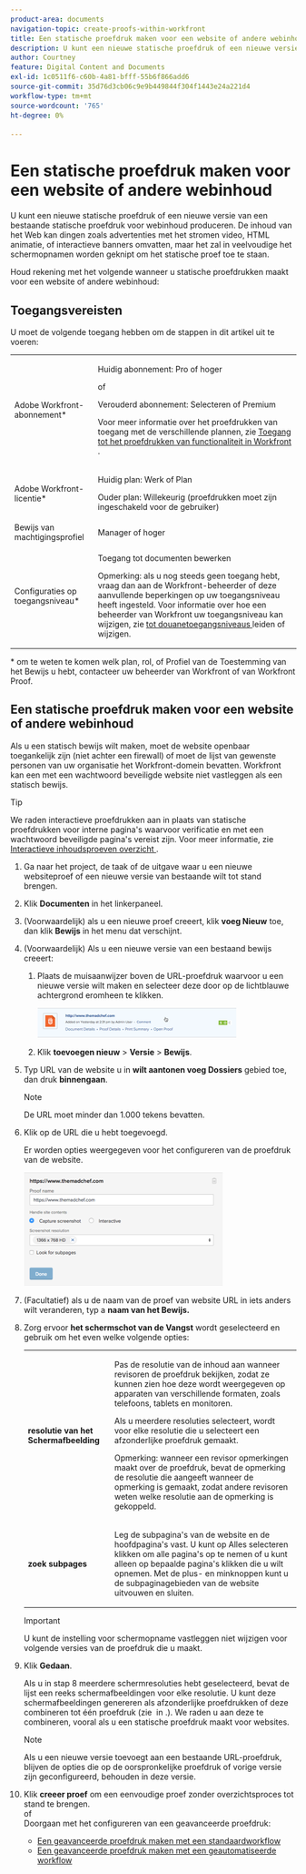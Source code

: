 ```yaml
---
product-area: documents
navigation-topic: create-proofs-within-workfront
title: Een statische proefdruk maken voor een website of andere webinhoud
description: U kunt een nieuwe statische proefdruk of een nieuwe versie van een bestaande statische proefdruk voor webinhoud produceren. De inhoud van het Web kan dingen zoals advertenties met het stromen video, HTML animatie, of interactieve banners omvatten, maar het zal in veelvoudige het schermopnamen worden geknipt om het statische proef toe te staan.
author: Courtney
feature: Digital Content and Documents
exl-id: 1c0511f6-c60b-4a81-bfff-55b6f866add6
source-git-commit: 35d76d3cb06c9e9b449844f304f1443e24a221d4
workflow-type: tm+mt
source-wordcount: '765'
ht-degree: 0%

---
```


# Een statische proefdruk maken voor een website of andere webinhoud

U kunt een nieuwe statische proefdruk of een nieuwe versie van een bestaande statische proefdruk voor webinhoud produceren. De inhoud van het Web kan dingen zoals advertenties met het stromen video, HTML animatie, of interactieve banners omvatten, maar het zal in veelvoudige het schermopnamen worden geknipt om het statische proef toe te staan.

Houd rekening met het volgende wanneer u statische proefdrukken maakt voor een website of andere webinhoud:

## Toegangsvereisten

U moet de volgende toegang hebben om de stappen in dit artikel uit te voeren:

<table style="table-layout:auto"> 
 <col> 
 <col> 
 <tbody> 
  <tr> 
   <td role="rowheader">Adobe Workfront-abonnement*</td> 
   <td> <p>Huidig abonnement: Pro of hoger</p> <p>of</p> <p>Verouderd abonnement: Selecteren of Premium</p> <p>Voor meer informatie over het proefdrukken van toegang met de verschillende plannen, zie <a href="/help/quicksilver/administration-and-setup/manage-workfront/configure-proofing/access-to-proofing-functionality.md" class="MCXref xref"> Toegang tot het proefdrukken van functionaliteit in Workfront </a>.</p> </td> 
  </tr> 
  <tr> 
   <td role="rowheader">Adobe Workfront-licentie*</td> 
   <td> <p>Huidig plan: Werk of Plan</p> <p>Ouder plan: Willekeurig (proefdrukken moet zijn ingeschakeld voor de gebruiker)</p> </td> 
  </tr> 
  <tr> 
   <td role="rowheader">Bewijs van machtigingsprofiel </td> 
   <td>Manager of hoger</td> 
  </tr> 
  <tr> 
   <td role="rowheader">Configuraties op toegangsniveau*</td> 
   <td> <p>Toegang tot documenten bewerken</p> <p>Opmerking: als u nog steeds geen toegang hebt, vraag dan aan de Workfront-beheerder of deze aanvullende beperkingen op uw toegangsniveau heeft ingesteld. Voor informatie over hoe een beheerder van Workfront uw toegangsniveau kan wijzigen, zie <a href="../../../administration-and-setup/add-users/configure-and-grant-access/create-modify-access-levels.md" class="MCXref xref"> tot douanetoegangsniveaus </a> leiden of wijzigen.</p> </td> 
  </tr> 
 </tbody> 
</table>

&#42; om te weten te komen welk plan, rol, of Profiel van de Toestemming van het Bewijs u hebt, contacteer uw beheerder van Workfront of van Workfront Proof.

## Een statische proefdruk maken voor een website of andere webinhoud

Als u een statisch bewijs wilt maken, moet de website openbaar toegankelijk zijn (niet achter een firewall) of moet de lijst van gewenste personen van uw organisatie het Workfront-domein bevatten. Workfront kan een met een wachtwoord beveiligde website niet vastleggen als een statisch bewijs.

>[!TIP]
>
>We raden interactieve proefdrukken aan in plaats van statische proefdrukken voor interne pagina&#39;s waarvoor verificatie en met een wachtwoord beveiligde pagina&#39;s vereist zijn. Voor meer informatie, zie [ Interactieve inhoudsproeven overzicht ](../../../review-and-approve-work/proofing/proofing-overview/interactive-content-proofs.md).

1. Ga naar het project, de taak of de uitgave waar u een nieuwe websiteproef of een nieuwe versie van bestaande wilt tot stand brengen.
1. Klik **Documenten** in het linkerpaneel.
1. (Voorwaardelijk) als u een nieuwe proef creeert, klik **voeg Nieuw** toe, dan klik **Bewijs** in het menu dat verschijnt.
1. (Voorwaardelijk) Als u een nieuwe versie van een bestaand bewijs creeert:

   1. Plaats de muisaanwijzer boven de URL-proefdruk waarvoor u een nieuwe versie wilt maken en selecteer deze door op de lichtblauwe achtergrond eromheen te klikken.

      ![ Select_proof_by_selecting_light_blue_background.png ](assets/select-proof-by-selecting-light-blue-background-350x52.png)

   1. Klik **toevoegen nieuw** > **Versie** > **Bewijs**.

1. Typ URL van de website u in **wilt aantonen voeg Dossiers** gebied toe, dan druk **binnengaan**.

   >[!NOTE]
   >
   > De URL moet minder dan 1.000 tekens bevatten.

1. Klik op de URL die u hebt toegevoegd.

   Er worden opties weergegeven voor het configureren van de proefdruk van de website.

   ![](assets/interactive-proof-radio-btn-area-350x199.png)

1. (Facultatief) als u de naam van de proef van website URL in iets anders wilt veranderen, typ a **naam van het Bewijs.**
1. Zorg ervoor **het schermschot van de Vangst** wordt geselecteerd en gebruik om het even welke volgende opties:

   <table style="table-layout:auto"> 
    <col> 
    <col> 
    <tbody> 
     <tr> 
      <td role="rowheader"><strong> resolutie van het Schermafbeelding </strong> </td> 
      <td> <p>Pas de resolutie van de inhoud aan wanneer revisoren de proefdruk bekijken, zodat ze kunnen zien hoe deze wordt weergegeven op apparaten van verschillende formaten, zoals telefoons, tablets en monitoren.</p> <p>Als u meerdere resoluties selecteert, wordt voor elke resolutie die u selecteert een afzonderlijke proefdruk gemaakt.</p> <p>Opmerking: wanneer een revisor opmerkingen maakt over de proefdruk, bevat de opmerking de resolutie die aangeeft wanneer de opmerking is gemaakt, zodat andere revisoren weten welke resolutie aan de opmerking is gekoppeld. </p> </td> 
     </tr> 
     <tr> 
      <td role="rowheader"><strong> zoek subpages </strong> </td> 
      <td> <p>Leg de subpagina's van de website en de hoofdpagina's vast. U kunt op Alles selecteren klikken om alle pagina's op te nemen of u kunt alleen op bepaalde pagina's klikken die u wilt opnemen. Met de plus- en minknoppen kunt u de subpaginagebieden van de website uitvouwen en sluiten.</p> </td> 
     </tr> 
    </tbody> 
   </table>

   >[!IMPORTANT]
   >
   >U kunt de instelling voor schermopname vastleggen niet wijzigen voor volgende versies van de proefdruk die u maakt.

1. Klik **Gedaan**.

   Als u in stap 8 meerdere schermresoluties hebt geselecteerd, bevat de lijst een reeks schermafbeeldingen voor elke resolutie. U kunt deze schermafbeeldingen genereren als afzonderlijke proefdrukken of deze combineren tot één proefdruk (zie  in .). We raden u aan deze te combineren, vooral als u een statische proefdruk maakt voor websites.

   >[!NOTE]
   >
   >Als u een nieuwe versie toevoegt aan een bestaande URL-proefdruk, blijven de opties die op de oorspronkelijke proefdruk of vorige versie zijn geconfigureerd, behouden in deze versie.

1. Klik **creeer proef** om een eenvoudige proef zonder overzichtsproces tot stand te brengen.\
   of\
   Doorgaan met het configureren van een geavanceerde proefdruk:

   * [Een geavanceerde proefdruk maken met een standaardworkflow](../../../review-and-approve-work/proofing/creating-proofs-within-workfront/configure-basic-proof-workflow.md)
   * [Een geavanceerde proefdruk maken met een geautomatiseerde workflow](../../../review-and-approve-work/proofing/creating-proofs-within-workfront/create-automated-proof-workflow.md)
